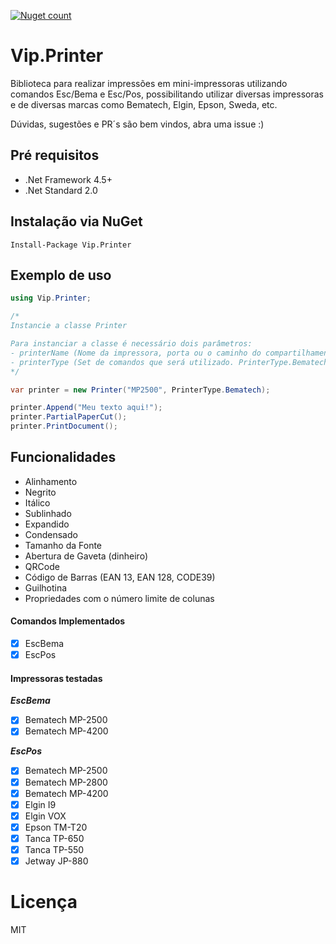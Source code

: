 [![Nuget count](https://img.shields.io/nuget/v/Vip.Printer.svg)](https://www.nuget.org/packages/Vip.Printer/)

# Vip.Printer  

Biblioteca para realizar impressões em mini-impressoras utilizando comandos Esc/Bema e Esc/Pos, possibilitando utilizar diversas impressoras e de diversas marcas como Bematech, Elgin, Epson, Sweda, etc.

Dúvidas, sugestões e PR´s são bem vindos, abra uma issue :)

## Pré requisitos

- .Net Framework 4.5+
- .Net Standard 2.0

## Instalação via NuGet

```
Install-Package Vip.Printer
```

## Exemplo de uso

```c#
using Vip.Printer;

/* 
Instancie a classe Printer

Para instanciar a classe é necessário dois parâmetros:
- printerName (Nome da impressora, porta ou o caminho do compartilhamento)
- printerType (Set de comandos que será utilizado. PrinterType.Bematech ou PrinterType.Epson)
*/ 

var printer = new Printer("MP2500", PrinterType.Bematech); 

printer.Append("Meu texto aqui!");
printer.PartialPaperCut();
printer.PrintDocument();
```

## Funcionalidades

- Alinhamento
- Negrito
- Itálico
- Sublinhado
- Expandido
- Condensado
- Tamanho da Fonte
- Abertura de Gaveta (dinheiro)
- QRCode
- Código de Barras (EAN 13, EAN 128, CODE39)
- Guilhotina
- Propriedades com o número limite de colunas

#### Comandos Implementados

* [x] EscBema
* [x] EscPos

#### Impressoras testadas

**_EscBema_**

* [x] Bematech MP-2500
* [x] Bematech MP-4200

**_EscPos_**

* [x] Bematech MP-2500
* [x] Bematech MP-2800
* [x] Bematech MP-4200
* [x] Elgin I9
* [x] Elgin VOX
* [x] Epson TM-T20
* [x] Tanca TP-650
* [x] Tanca TP-550
* [x] Jetway JP-880

# Licença
MIT


